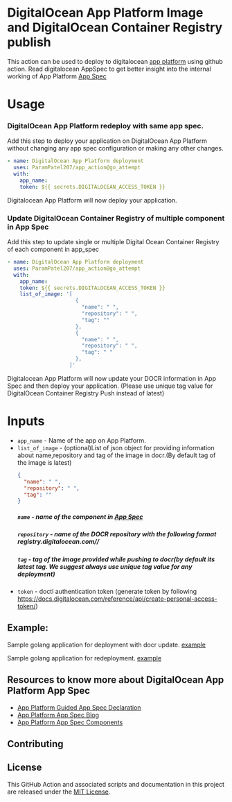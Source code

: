 # DigitalOcean App Platform Image and DigitalOcean Container Registry publish
This action can be used to deploy to digitalocean [app platform](https://www.digitalocean.com/products/app-platform/) using github action. Read digitalocean AppSpec to get better insight into the internal working of App Platform [App Spec](https://docs.digitalocean.com/products/app-platform/references/app-specification-reference/)
# Usage
### DigitalOcean App Platform redeploy with same app spec.

Add this step to deploy your application on DigitalOcean App Platform without changing any app spec configuration or making any other changes.
```yaml
- name: DigitalOcean App Platform deployment
  uses: ParamPatel207/app_action@go_attempt
  with:
    app_name: 
    token: ${{ secrets.DIGITALOCEAN_ACCESS_TOKEN }}
```
Digitalocean App Platform will now deploy your application.

### Update DigitalOcean Container Registry of multiple component in App Spec

Add this step to update single or multiple Digital Ocean Container Registry of each component in app_spec
```yaml
- name: DigitalOcean App Platform deployment
  uses: ParamPatel207/app_action@go_attempt
  with:
    app_name: 
    token: ${{ secrets.DIGITALOCEAN_ACCESS_TOKEN }}
    list_of_image: '[
                      {
                        "name": " ",
                        "repository": " ",
                        "tag": ""
                      },
                      {
                        "name": " ",
                        "repository": " ",
                        "tag": " "
                      },
                    ]'
```
Digitalocean App Platform will now update your DOCR information in App Spec and then deploy your application.
(Please use unique tag value for DigitalOcean Container Registry Push instead of latest)

# Inputs
- `app_name` - Name of the app on App Platform.
- `list_of_image` - (optional)List of json object for providing information about name,repository and tag of the image in docr.(By default tag of the image is latest)
    ```json
    {
      "name": " ",
      "repository": " ",
      "tag": ""
    }
    ```
    ##### `name` - name of the component in [App Spec](https://docs.digitalocean.com/products/app-platform/references/app-specification-reference/)
    ##### `repository` - name of the DOCR repository with the following format registry.digitalocean.com/<my-registry>/<my-image>
    ##### `tag` - tag of the image provided while pushing to docr(by default its latest tag. We suggest always use unique tag value for any deployment)
- `token` - doctl authentication token (generate token by following https://docs.digitalocean.com/reference/api/create-personal-access-token/)

## Example:

Sample golang application for deployment with docr update. [example](https://github.com/ParamPatel207/app_action/tree/go_attempt/docr_sample)

Sample golang application for redeployment. [example](https://github.com/ParamPatel207/app_action/tree/go_attempt/sample-golang)

## Resources to know more about DigitalOcean App Platform App Spec
- [App Platform Guided App Spec Declaration](https://www.digitalocean.com/community/tech_talks/defining-your-app-specification-on-digitalocean-app-platform)
- [App Platform App Spec Blog](https://docs.digitalocean.com/products/app-platform/references/app-specification-reference/)
- [App Platform App Spec Components](https://www.digitalocean.com/blog/build-component-based-apps-with-digitalocean-app-platform/)
## Contributing



## License

This GitHub Action and associated scripts and documentation in this project are released under the [MIT License](LICENSE).
